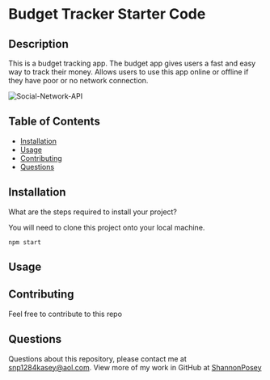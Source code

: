 # Budget Tracker Starter Code

## Description 
This is a budget tracking app.  The budget app gives users a fast and easy way to track their money.  Allows users to use this app online or offline if they have poor or no network connection. 

![Social-Network-API](/img/Friends.png)

## Table of Contents 

* [Installation](#installation)
* [Usage](#usage)
* [Contributing](#contributing)
* [Questions](#questions)

## Installation

What are the steps required to install your project?

You will need to clone this project onto your local machine.

`npm start`

## Usage



## Contributing

Feel free to contribute to this repo

## Questions

Questions about this repository, please contact me at [snp1284kasey@aol.com](mailto:snp1284kasey@aol.com). View more of my work in GitHub at [ShannonPosey](https://github.com/ShannonPosey)

